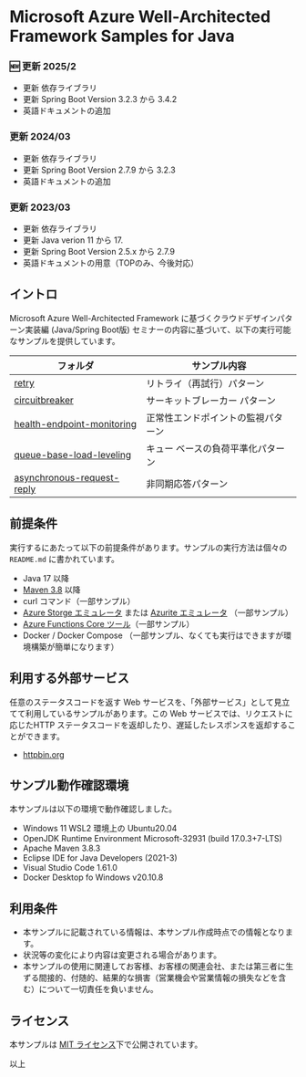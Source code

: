 # Microsoft Azure Well-Architected Framework Samples for Java

### :new: 更新 2025/2

- 更新 依存ライブラリ
- 更新 Spring Boot Version 3.2.3 から 3.4.2
- 英語ドキュメントの追加

### 更新 2024/03

- 更新 依存ライブラリ
- 更新 Spring Boot Version 2.7.9 から 3.2.3
- 英語ドキュメントの追加

### 更新 2023/03

- 更新 依存ライブラリ
- 更新 Java verion 11 から 17.
- 更新 Spring Boot Version 2.5.x から 2.7.9
- 英語ドキュメントの用意（TOPのみ、今後対応）

## イントロ
Microsoft Azure Well-Architected Framework に基づくクラウドデザインパターン実装編 (Java/Spring Boot版) セミナーの内容に基づいて、以下の実行可能なサンプルを提供しています。

| フォルダ                                                             | サンプル内容                       |
| -------------------------------------------------------------------- | ---------------------------------- |
| [retry](./retry/README_ja.md)                                           | リトライ（再試行）パターン         |
| [circuitbreaker](./circuitbreaker/README_ja.md)                         | サーキットブレーカー パターン      |
| [health-endpoint-monitoring](./health-endpoint-monitoring/README_ja.md) | 正常性エンドポイントの監視パターン |
| [queue-base-load-leveling](./queue-base-load-leveling/README_ja.md)     | キュー ベースの負荷平準化パターン  |
| [asynchronous-request-reply](./asynchronous-request-reply/README_ja.md) | 非同期応答パターン                 |

## 前提条件

実行するにあたって以下の前提条件があります。サンプルの実行方法は個々の `README.md` に書かれています。

- Java 17 以降
- [Maven 3.8](https://maven.apache.org/index.html) 以降
- curl コマンド（一部サンプル）
- [Azure Storge エミュレータ](https://docs.microsoft.com/ja-jp/azure/storage/common/storage-use-emulator) または [Azurite エミュレータ](https://docs.microsoft.com/ja-jp/azure/storage/common/storage-use-azurite?tabs=npm) （一部サンプル）
- [Azure Functions Core ツール](https://docs.microsoft.com/ja-jp/azure/azure-functions/functions-run-local)（一部サンプル）
- Docker / Docker Compose （一部サンプル、なくても実行はできますが環境構築が簡単になります）
 
## 利用する外部サービス

任意のステータスコードを返す Web サービスを、「外部サービス」として見立てて利用しているサンプルがあります。この Web サービスでは、リクエストに応じたHTTP ステータスコードを返却したり、遅延したレスポンスを返却することができます。

* [httpbin.org](http://httpbin.org/)

## サンプル動作確認環境

本サンプルは以下の環境で動作確認しました。

- Windows 11 WSL2 環境上の Ubuntu20.04
- OpenJDK Runtime Environment Microsoft-32931 (build 17.0.3+7-LTS)
- Apache Maven 3.8.3
- Eclipse IDE for Java Developers (2021-3)
- Visual Studio Code 1.61.0 
- Docker Desktop fo Windows v20.10.8

## 利用条件

- 本サンプルに記載されている情報は、本サンプル作成時点での情報となります。
- 状況等の変化により内容は変更される場合があります。
- 本サンプルの使用に関連してお客様、お客様の関連会社、または第三者に生ずる間接的、付随的、結果的な損害（営業機会や営業情報の損失などを含む）について一切責任を負いません。

## ライセンス

本サンプルは [MIT ライセンス](./LICENSE.txt)下で公開されています。

以上